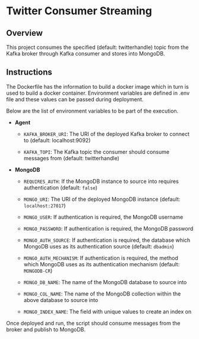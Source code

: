# Twitter Consumer Streaming
## Overview
This project consumes the specified (default: twitterhandle) topic from the Kafka broker through Kafka consumer and stores into MongoDB. 

## Instructions

The Dockerfile has the information to build a docker image which in turn is used to build a docker container. Environment variables are defined in .env file and these values can be passed during deployment. 

Below are the list of environment variables to be part of the execution.

* **Agent**

    * `KAFKA_BROKER_URI`: The URI of the deployed Kafka broker to connect to (default: localhost:9092)

    * `KAFKA_TOPI`: The Kafka topic the consumer should consume messages from (default: twitterhandle)

* **MongoDB**

    * `REQUIRES_AUTH`: If the MongoDB instance to source into requires authentication (default: `false`)
    
    * `MONGO_URI`: The URI of the deployed MongoDB instance (default: `localhost:27017`)
    
    * `MONGO_USER`: If authentication is required, the MongoDB username
    
    * `MONGO_PASSWORD`: If authentication is required, the MongoDB password
    
    * `MONGO_AUTH_SOURCE`: If authentication is required, the database which MongoDB uses as its authentication source (default: `dbadmin`)
    
    * `MONGO_AUTH_MECHANISM`: If authentication is required, the method which 
    MongoDB uses as its authentication mechanism (default: `MONGODB-CR`)
    
    * `MONGO_DB_NAME`: The name of the MongoDB database to source into 
    
    * `MONGO_COL_NAME`: The name of the MongoDB collection within the above database to 
    source into
    
    * `MONGO_INDEX_NAME`: The field with unique values to create an index on


Once deployed and run, the script should consume messages from the broker and publish to MongoDB. 

